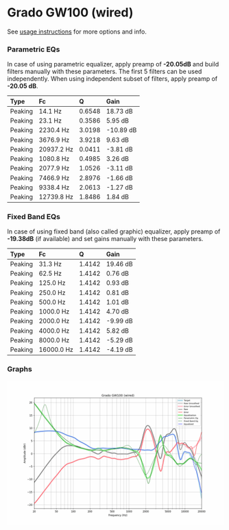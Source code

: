 # Grado GW100 (wired)
See [usage instructions](https://github.com/jaakkopasanen/AutoEq#usage) for more options and info.

### Parametric EQs
In case of using parametric equalizer, apply preamp of **-20.05dB** and build filters manually
with these parameters. The first 5 filters can be used independently.
When using independent subset of filters, apply preamp of **-20.05 dB**.

| Type    | Fc         |      Q | Gain      |
|:--------|:-----------|:-------|:----------|
| Peaking | 14.1 Hz    | 0.6548 | 18.73 dB  |
| Peaking | 23.1 Hz    | 0.3586 | 5.95 dB   |
| Peaking | 2230.4 Hz  | 3.0198 | -10.89 dB |
| Peaking | 3676.9 Hz  | 3.9218 | 9.63 dB   |
| Peaking | 20937.2 Hz | 0.0411 | -3.81 dB  |
| Peaking | 1080.8 Hz  | 0.4985 | 3.26 dB   |
| Peaking | 2077.9 Hz  | 1.0526 | -3.11 dB  |
| Peaking | 7466.9 Hz  | 2.8976 | -1.66 dB  |
| Peaking | 9338.4 Hz  | 2.0613 | -1.27 dB  |
| Peaking | 12739.8 Hz | 1.8486 | 1.84 dB   |

### Fixed Band EQs
In case of using fixed band (also called graphic) equalizer, apply preamp of **-19.38dB**
(if available) and set gains manually with these parameters.

| Type    | Fc         |      Q | Gain     |
|:--------|:-----------|:-------|:---------|
| Peaking | 31.3 Hz    | 1.4142 | 19.46 dB |
| Peaking | 62.5 Hz    | 1.4142 | 0.76 dB  |
| Peaking | 125.0 Hz   | 1.4142 | 0.93 dB  |
| Peaking | 250.0 Hz   | 1.4142 | 0.81 dB  |
| Peaking | 500.0 Hz   | 1.4142 | 1.01 dB  |
| Peaking | 1000.0 Hz  | 1.4142 | 4.70 dB  |
| Peaking | 2000.0 Hz  | 1.4142 | -9.99 dB |
| Peaking | 4000.0 Hz  | 1.4142 | 5.82 dB  |
| Peaking | 8000.0 Hz  | 1.4142 | -5.29 dB |
| Peaking | 16000.0 Hz | 1.4142 | -4.19 dB |

### Graphs
![](./Grado%20GW100%20(wired).png)